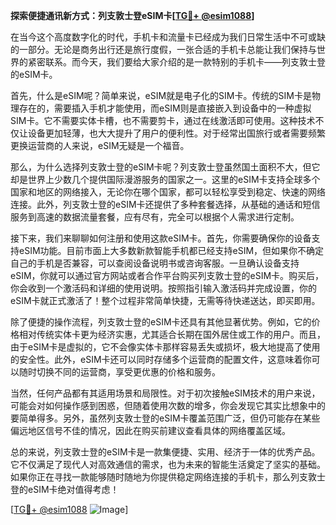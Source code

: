 **探索便捷通讯新方式：列支敦士登eSIM卡[[TG💪+ @esim1088](https://t.me/s/esim1088)]**

在当今这个高度数字化的时代，手机卡和流量卡已经成为我们日常生活中不可或缺的一部分。无论是商务出行还是旅行度假，一张合适的手机卡总能让我们保持与世界的紧密联系。而今天，我们要给大家介绍的是一款特别的手机卡——列支敦士登的eSIM卡。

首先，什么是eSIM呢？简单来说，eSIM就是电子化的SIM卡。传统的SIM卡是物理存在的，需要插入手机才能使用，而eSIM则是直接嵌入到设备中的一种虚拟SIM卡。它不需要实体卡槽，也不需要剪卡，通过在线激活即可使用。这种技术不仅让设备更加轻薄，也大大提升了用户的便利性。对于经常出国旅行或者需要频繁更换运营商的人来说，eSIM无疑是一个福音。

那么，为什么选择列支敦士登的eSIM卡呢？列支敦士登虽然国土面积不大，但它却是世界上少数几个提供国际漫游服务的国家之一。这里的eSIM卡支持全球多个国家和地区的网络接入，无论你在哪个国家，都可以轻松享受到稳定、快速的网络连接。此外，列支敦士登的eSIM卡还提供了多种套餐选择，从基础的通话和短信服务到高速的数据流量套餐，应有尽有，完全可以根据个人需求进行定制。

接下来，我们来聊聊如何注册和使用这款eSIM卡。首先，你需要确保你的设备支持eSIM功能。目前市面上大多数新款智能手机都已经支持eSIM，但如果你不确定自己的手机是否兼容，可以查阅设备说明书或咨询客服。一旦确认设备支持eSIM，你就可以通过官方网站或者合作平台购买列支敦士登的eSIM卡。购买后，你会收到一个激活码和详细的使用说明。按照指引输入激活码并完成设置，你的eSIM卡就正式激活了！整个过程非常简单快捷，无需等待快递送达，即买即用。

除了便捷的操作流程，列支敦士登的eSIM卡还具有其他显著优势。例如，它的价格相对传统实体卡更为经济实惠，尤其适合长期在国外居住或工作的用户。而且，由于eSIM卡是虚拟的，它不会像实体卡那样容易丢失或损坏，极大地提高了使用的安全性。此外，eSIM卡还可以同时存储多个运营商的配置文件，这意味着你可以随时切换不同的运营商，享受更优惠的价格和服务。

当然，任何产品都有其适用场景和局限性。对于初次接触eSIM技术的用户来说，可能会对如何操作感到困惑，但随着使用次数的增多，你会发现它其实比想象中的要简单得多。另外，虽然列支敦士登的eSIM卡覆盖范围广泛，但仍可能存在某些偏远地区信号不佳的情况，因此在购买前建议查看具体的网络覆盖区域。

总的来说，列支敦士登的eSIM卡是一款集便捷、实用、经济于一体的优秀产品。它不仅满足了现代人对高效通信的需求，也为未来的智能生活奠定了坚实的基础。如果你正在寻找一款能够随时随地为你提供稳定网络连接的手机卡，那么列支敦士登的eSIM卡绝对值得考虑！

[[TG💪+ @esim1088](https://t.me/s/esim1088) ![Image](https://i.postimg.cc/4NQfJmqS/Snipaste-2025-05-13-00-14-12.png)]
